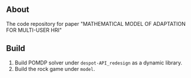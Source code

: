 ## About
The code repository for paper 
"MATHEMATICAL MODEL OF ADAPTATION FOR MULTI-USER HRI"

## Build
1. Build POMDP solver under `despot-API_redesign` as a dynamic library.
2. Build the rock game under `model`.
